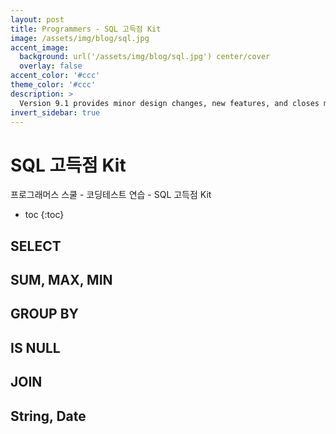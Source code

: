 ```yaml
---
layout: post
title: Programmers - SQL 고득점 Kit
image: /assets/img/blog/sql.jpg
accent_image: 
  background: url('/assets/img/blog/sql.jpg') center/cover
  overlay: false
accent_color: '#ccc'
theme_color: '#ccc'
description: >
  Version 9.1 provides minor design changes, new features, and closes multiple issues.
invert_sidebar: true
---
```


# SQL 고득점 Kit

프로그래머스 스쿨 - 코딩테스트 연습 - SQL 고득점 Kit

* toc
{:toc}


## SELECT


## SUM, MAX, MIN


## GROUP BY


## IS NULL


## JOIN


## String, Date
